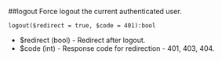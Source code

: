 ##logout
Force logout the current authenticated user.

```logout($redirect = true, $code = 401):bool```

- $redirect (bool) - Redirect after logout.
- $code (int) - Response code for redirection - 401, 403, 404.
